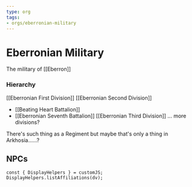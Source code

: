 ```yaml
---
type: org
tags:
- orgs/eberronian-military
---
```


# Eberronian Military

The military of [[Eberron]]

### Hierarchy
[[Eberronian First Division]]
[[Eberronian Second Division]]
- [[Beating Heart Battalion]]
- [[Eberronian Seventh Battalion]]
[[Eberronian Third Division]]
... more divisions?

There's such thing as a Regiment but maybe that's only a thing in Arkhosia......?

## NPCs
```dataviewjs
const { DisplayHelpers } = customJS; DisplayHelpers.listAffiliations(dv);
```


